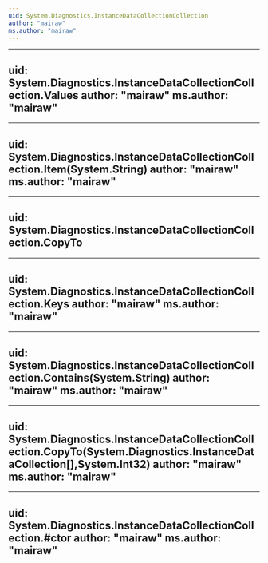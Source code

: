```yaml
---
uid: System.Diagnostics.InstanceDataCollectionCollection
author: "mairaw"
ms.author: "mairaw"
---
```


---
uid: System.Diagnostics.InstanceDataCollectionCollection.Values
author: "mairaw"
ms.author: "mairaw"
---

---
uid: System.Diagnostics.InstanceDataCollectionCollection.Item(System.String)
author: "mairaw"
ms.author: "mairaw"
---

---
uid: System.Diagnostics.InstanceDataCollectionCollection.CopyTo
---

---
uid: System.Diagnostics.InstanceDataCollectionCollection.Keys
author: "mairaw"
ms.author: "mairaw"
---

---
uid: System.Diagnostics.InstanceDataCollectionCollection.Contains(System.String)
author: "mairaw"
ms.author: "mairaw"
---

---
uid: System.Diagnostics.InstanceDataCollectionCollection.CopyTo(System.Diagnostics.InstanceDataCollection[],System.Int32)
author: "mairaw"
ms.author: "mairaw"
---

---
uid: System.Diagnostics.InstanceDataCollectionCollection.#ctor
author: "mairaw"
ms.author: "mairaw"
---
